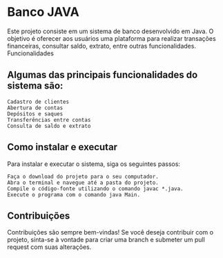 <h1>Banco JAVA</h1>

Este projeto consiste em um sistema de banco desenvolvido em Java. O objetivo é oferecer aos usuários uma plataforma para realizar transações financeiras, consultar saldo, extrato, entre outras funcionalidades.
Funcionalidades

<h2>Algumas das principais funcionalidades do sistema são:</h2>

    Cadastro de clientes
    Abertura de contas
    Depósitos e saques
    Transferências entre contas
    Consulta de saldo e extrato

<h2>Como instalar e executar</h2>

Para instalar e executar o sistema, siga os seguintes passos:

    Faça o download do projeto para o seu computador.
    Abra o terminal e navegue até a pasta do projeto.
    Compile o código-fonte utilizando o comando javac *.java.
    Execute o programa com o comando java Main.

<h2>Contribuições</h2>

Contribuições são sempre bem-vindas! Se você deseja contribuir com o projeto, sinta-se à vontade para criar uma branch e submeter um pull request com suas alterações.
